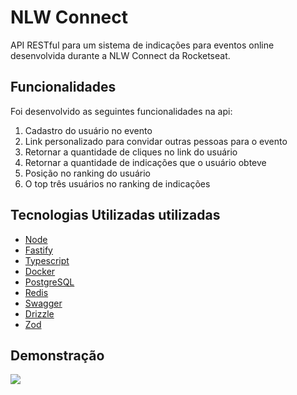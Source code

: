 # NLW Connect

API RESTful para um sistema de indicações para eventos online desenvolvida durante a NLW Connect da Rocketseat.

## Funcionalidades

Foi desenvolvido as seguintes funcionalidades na api:

1. Cadastro do usuário no evento
2. Link personalizado para convidar outras pessoas para o evento
3. Retornar a quantidade de cliques no link do usuário
4. Retornar a quantidade de indicações que o usuário obteve
5. Posição no ranking do usuário
6. O top três usuários no ranking de indicações

## Tecnologias Utilizadas utilizadas

- [Node](https://nodejs.org/pt)
- [Fastify](https://fastify.dev/)
- [Typescript](https://www.typescriptlang.org/)
- [Docker](https://www.docker.com/)
- [PostgreSQL](https://www.postgresql.org/)
- [Redis](https://redis.io/pt/)
- [Swagger](https://swagger.io/)
- [Drizzle](https://orm.drizzle.team/)
- [Zod](https://zod.dev/)

## Demonstração

<image src="./demo_api.png" />
